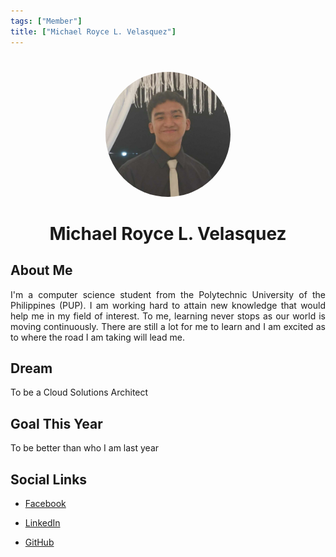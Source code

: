 ```yaml
---
tags: ["Member"]
title: ["Michael Royce L. Velasquez"]
---
```


<TagLinks/>

<div align="center">
  <img src="../../images/michael.jpg" width="200" height="200" style="border-radius: 50%; margin-top: 25px;" />
</div>

<div align="center">
  <h1>Michael Royce L. Velasquez</h1>
</div>

<div style="text-align: justify;">
  <h2>About Me</h2>
  <p>I'm a computer science student from the Polytechnic University of the Philippines (PUP). I am working hard to attain new knowledge that would help me in my field of interest. To me, learning never stops as our world is moving continuously. There are still a lot for me to learn and I am excited as to where the road I am taking will lead me.</p>

  <h2>Dream</h2>
  <p>To be a Cloud Solutions Architect</p>
  
  <h2>Goal This Year</h2>
  <p>To be better than who I am last year</p>

  <h2>Social Links</h2>
  <ul>
    <li>
      <p>
        <a href="https://www.facebook.com/mykol.belaskes">Facebook</a>
      </p>
    </li>
    <li>
      <p>
        <a href="https://www.linkedin.com/in/michael-royce-velasquez-517445296/">LinkedIn</a>
      </p>
    </li>
    <li>
      <p>
        <a href="https://github.com/ccmaki">GitHub</a>
      </p>
    </li>
  </ul>
</div>